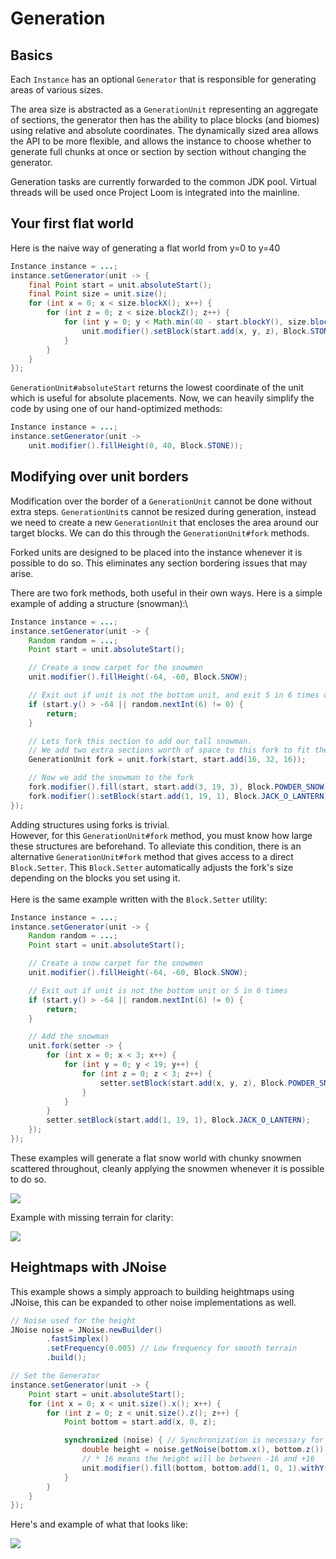 # Generation

## Basics

Each `Instance` has an optional `Generator` that is responsible for generating areas of various sizes.

The area size is abstracted as a `GenerationUnit` representing an aggregate of sections, the generator then has the ability to place blocks (and biomes) using relative and absolute coordinates. The dynamically sized area allows the API to be more flexible, and allows the instance to choose whether to generate full chunks at once or section by section without changing the generator.

Generation tasks are currently forwarded to the common JDK pool. Virtual threads will be used once Project Loom is integrated into the mainline.

## Your first flat world

Here is the naive way of generating a flat world from y=0 to y=40

```java
Instance instance = ...;
instance.setGenerator(unit -> {
    final Point start = unit.absoluteStart();
    final Point size = unit.size();
    for (int x = 0; x < size.blockX(); x++) {
        for (int z = 0; z < size.blockZ(); z++) {
            for (int y = 0; y < Math.min(40 - start.blockY(), size.blockY()); y++) {
                unit.modifier().setBlock(start.add(x, y, z), Block.STONE);
            }
        }
    }
});
```

`GenerationUnit#absoluteStart` returns the lowest coordinate of the unit which is useful for absolute placements. Now, we can heavily simplify the code by using one of our hand-optimized methods:

```java
Instance instance = ...;
instance.setGenerator(unit ->
    unit.modifier().fillHeight(0, 40, Block.STONE));
```

## Modifying over unit borders

Modification over the border of a `GenerationUnit` cannot be done without extra steps. `GenerationUnit`s cannot be resized during generation, instead we need to create a new `GenerationUnit` that encloses the area around our target blocks. We can do this through the `GenerationUnit#fork` methods.

Forked units are designed to be placed into the instance whenever it is possible to do so. This eliminates any section bordering issues that may arise.

There are two fork methods, both useful in their own ways. Here is a simple example of adding a structure (snowman):\

```java
Instance instance = ...;
instance.setGenerator(unit -> {
    Random random = ...;
    Point start = unit.absoluteStart();

    // Create a snow carpet for the snowmen
    unit.modifier().fillHeight(-64, -60, Block.SNOW);

    // Exit out if unit is not the bottom unit, and exit 5 in 6 times otherwise
    if (start.y() > -64 || random.nextInt(6) != 0) {
        return;
    }

    // Lets fork this section to add our tall snowman.
    // We add two extra sections worth of space to this fork to fit the snowman.
    GenerationUnit fork = unit.fork(start, start.add(16, 32, 16));

    // Now we add the snowman to the fork
    fork.modifier().fill(start, start.add(3, 19, 3), Block.POWDER_SNOW);
    fork.modifier().setBlock(start.add(1, 19, 1), Block.JACK_O_LANTERN);
});
```

Adding structures using forks is trivial.\
However, for this `GenerationUnit#fork` method, you must know how large these structures are beforehand. To alleviate this condition, there is an alternative `GenerationUnit#fork` method that gives access to a direct `Block.Setter`. This `Block.Setter` automatically adjusts the fork's size depending on the blocks you set using it.\
\
Here is the same example written with the `Block.Setter` utility:

```java
Instance instance = ...;
instance.setGenerator(unit -> {
    Random random = ...;
    Point start = unit.absoluteStart();

    // Create a snow carpet for the snowmen
    unit.modifier().fillHeight(-64, -60, Block.SNOW);

    // Exit out if unit is not the bottom unit or 5 in 6 times
    if (start.y() > -64 || random.nextInt(6) != 0) {
        return;
    }

    // Add the snowman
    unit.fork(setter -> {
        for (int x = 0; x < 3; x++) {
            for (int y = 0; y < 19; y++) {
                for (int z = 0; z < 3; z++) {
                    setter.setBlock(start.add(x, y, z), Block.POWDER_SNOW);
                }
            }
        }
        setter.setBlock(start.add(1, 19, 1), Block.JACK_O_LANTERN);
    });
});
```

These examples will generate a flat snow world with chunky snowmen scattered throughout, cleanly applying the snowmen whenever it is possible to do so.

![](/image.png)

Example with missing terrain for clarity:

![](</image (3).png>)

## Heightmaps with JNoise

This example shows a simply approach to building heightmaps using JNoise, this can be expanded to other noise implementations as well.

```java
// Noise used for the height
JNoise noise = JNoise.newBuilder()
        .fastSimplex()
        .setFrequency(0.005) // Low frequency for smooth terrain
        .build();

// Set the Generator
instance.setGenerator(unit -> {
    Point start = unit.absoluteStart();
    for (int x = 0; x < unit.size().x(); x++) {
        for (int z = 0; z < unit.size().z(); z++) {
            Point bottom = start.add(x, 0, z);

            synchronized (noise) { // Synchronization is necessary for JNoise
                double height = noise.getNoise(bottom.x(), bottom.z()) * 16;
                // * 16 means the height will be between -16 and +16
                unit.modifier().fill(bottom, bottom.add(1, 0, 1).withY(height), Block.STONE);
            }
        }
    }
});
```

Here's and example of what that looks like:

![](</image (4).png>)
